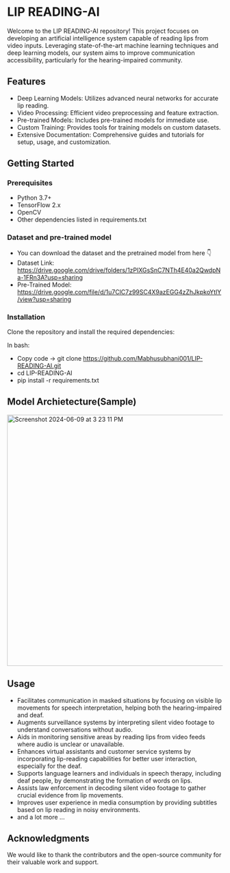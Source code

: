 # LIP READING-AI
Welcome to the LIP READING-AI repository! This project focuses on developing an artificial intelligence system capable of reading lips from video inputs. Leveraging state-of-the-art machine learning techniques and deep learning models, our system aims to improve communication accessibility, particularly for the hearing-impaired community.

## Features
* Deep Learning Models: Utilizes advanced neural networks for accurate lip reading.
* Video Processing: Efficient video preprocessing and feature extraction.
* Pre-trained Models: Includes pre-trained models for immediate use.
* Custom Training: Provides tools for training models on custom datasets.
* Extensive Documentation: Comprehensive guides and tutorials for setup, usage, and customization.

## Getting Started
### Prerequisites
* Python 3.7+
* TensorFlow 2.x
* OpenCV
* Other dependencies listed in requirements.txt

### Dataset and pre-trained model

* You can download the dataset and the pretrained model from here 👇
* Dataset Link: https://drive.google.com/drive/folders/1zPIXGsSnC7NTh4E40a2QwdpNa-1FRn3A?usp=sharing
* Pre-Trained Model: https://drive.google.com/file/d/1u7ClC7z99SC4X9azEGG4zZhJkpkoYtlY/view?usp=sharing

### Installation
Clone the repository and install the required dependencies:

In bash:
* Copy code -> git clone https://github.com/Mabhusubhani001/LIP-READING-AI.git
* cd LIP-READING-AI
* pip install -r requirements.txt

## Model Archietecture(Sample)

<img width="586" alt="Screenshot 2024-06-09 at 3 23 11 PM" src="https://github.com/Mabhusubhani001/LIP-READING-AI/assets/139627113/815b6dd3-42c5-4716-91de-17a368f870cd">

## Usage

* Facilitates communication in masked situations by focusing on visible lip movements for speech interpretation, helping both the hearing-impaired and deaf.
* Augments surveillance systems by interpreting silent video footage to understand conversations without audio.
* Aids in monitoring sensitive areas by reading lips from video feeds where audio is unclear or unavailable.
* Enhances virtual assistants and customer service systems by incorporating lip-reading capabilities for better user interaction, especially for the deaf.
* Supports language learners and individuals in speech therapy, including deaf people, by demonstrating the formation of words on lips.
* Assists law enforcement in decoding silent video footage to gather crucial evidence from lip movements.
* Improves user experience in media consumption by providing subtitles based on lip reading in noisy environments.
* and a lot more ...

## Acknowledgments
We would like to thank the contributors and the open-source community for their valuable work and support.
